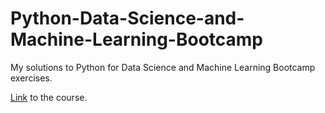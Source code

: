 # Python-Data-Science-and-Machine-Learning-Bootcamp
My solutions to Python for Data Science and Machine Learning Bootcamp exercises.

<a href="https://www.udemy.com/python-for-data-science-and-machine-learning-bootcamp/">Link</a> to the course.
